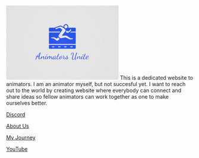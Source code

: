 <img src="assets/AU 4.png" alt="Site Logo" height="200">
This is a dedicated website to animators. I am an animator myself, but not succesful yet. I want to reach out to the world by creating website where everybody can connect and share ideas so fellow animators can work together as one to make ourselves better.

[Discord](https://discord.gg/7BA45jAX)


[About Us](https://sone890pik.github.io/animatorsunite/about.html)


[My Journey](https://sone890pik.github.io/animatorsunite/mission.html)


[YouTube](https://www.youtube.com/@SemiAnimates)
